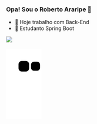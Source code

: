 ### Opa! Sou o Roberto Araripe 👋

- 🔭 Hoje trabalho com Back-End
- 🌱 Estudanto Spring Boot





<div> 
  
  <a href="https://www.linkedin.com/in/roberto-araripe-5a2912197/" target="_blank"><img src="https://img.shields.io/badge/-LinkedIn-%230077B5?style=for-the-badge&logo=linkedin&logoColor=white" target="_blank"></a> 
 
  ![Snake animation](https://github.com/rafaballerini/rafaballerini/blob/output/github-contribution-grid-snake.svg)
 
</div>

